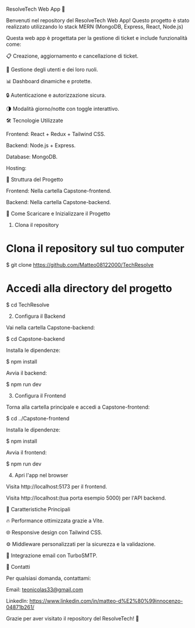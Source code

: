 ResolveTech Web App 🚀

Benvenuti nel repository del ResolveTech Web App!  Questo progetto è stato realizzato utilizzando lo stack MERN (MongoDB, Express, React, Node.js) 

Questa web app è progettata per la gestione di ticket e include funzionalità come:

📋 Creazione, aggiornamento e cancellazione di ticket.

👤 Gestione degli utenti e dei loro ruoli.

📊 Dashboard dinamiche e protette.

🔒 Autenticazione e autorizzazione sicura.

🌗 Modalità giorno/notte con toggle interattivo.

🛠️ Tecnologie Utilizzate

Frontend: React + Redux + Tailwind CSS.

Backend: Node.js + Express.

Database: MongoDB.

Hosting:

📂 Struttura del Progetto

Frontend: Nella cartella Capstone-frontend.

Backend: Nella cartella Capstone-backend.

🚀 Come Scaricare e Inizializzare il Progetto

1. Clona il repository

# Clona il repository sul tuo computer

$ git clone https://github.com/Matteo08122000/TechResolve

# Accedi alla directory del progetto

$ cd TechResolve

2. Configura il Backend

Vai nella cartella Capstone-backend:

$ cd Capstone-backend

Installa le dipendenze:

$ npm install


Avvia il backend:

$ npm run dev

3. Configura il Frontend

Torna alla cartella principale e accedi a Capstone-frontend:

$ cd ../Capstone-frontend

Installa le dipendenze:

$ npm install

Avvia il frontend:

$ npm run dev

4. Apri l'app nel browser 

Visita http://localhost:5173 per il frontend.

Visita http://localhost:(tua porta esempio 5000) per l'API backend.

🌟 Caratteristiche Principali

🔥 Performance ottimizzata grazie a Vite.

🌐 Responsive design con Tailwind CSS.

⚙️ Middleware personalizzati per la sicurezza e la validazione.

📩 Integrazione email con TurboSMTP.

📧 Contatti

Per qualsiasi domanda, contattami:

Email: teonicolas33@gmail.com

LinkedIn: https://www.linkedin.com/in/matteo-d%E2%80%99innocenzo-04871b261/

Grazie per aver visitato il repository del ResolveTech! 🌟
